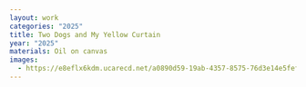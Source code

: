 ```yaml
---
layout: work
categories: "2025"
title: Two Dogs and My Yellow Curtain
year: "2025"
materials: Oil on canvas
images:
  - https://e8eflx6kdm.ucarecd.net/a0890d59-19ab-4357-8575-76d3e14e5fef/-/resize/2400/-/quality/lightest/-/format/auto/
---
```


